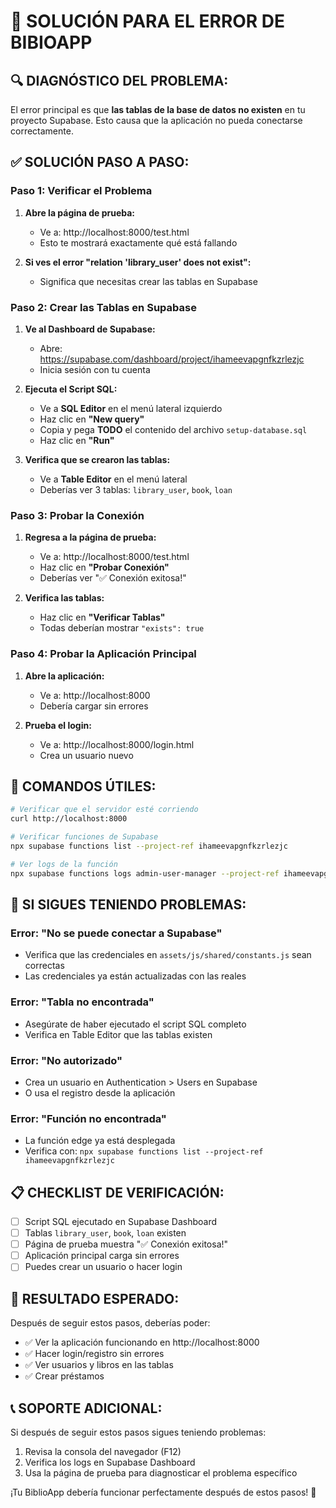 # 🚨 SOLUCIÓN PARA EL ERROR DE BIBIOAPP

## 🔍 **DIAGNÓSTICO DEL PROBLEMA:**

El error principal es que **las tablas de la base de datos no existen** en tu proyecto Supabase. Esto causa que la aplicación no pueda conectarse correctamente.

## ✅ **SOLUCIÓN PASO A PASO:**

### **Paso 1: Verificar el Problema**

1. **Abre la página de prueba:**
   - Ve a: http://localhost:8000/test.html
   - Esto te mostrará exactamente qué está fallando

2. **Si ves el error "relation 'library_user' does not exist":**
   - Significa que necesitas crear las tablas en Supabase

### **Paso 2: Crear las Tablas en Supabase**

1. **Ve al Dashboard de Supabase:**
   - Abre: https://supabase.com/dashboard/project/ihameevapgnfkzrlezjc
   - Inicia sesión con tu cuenta

2. **Ejecuta el Script SQL:**
   - Ve a **SQL Editor** en el menú lateral izquierdo
   - Haz clic en **"New query"**
   - Copia y pega **TODO** el contenido del archivo `setup-database.sql`
   - Haz clic en **"Run"**

3. **Verifica que se crearon las tablas:**
   - Ve a **Table Editor** en el menú lateral
   - Deberías ver 3 tablas: `library_user`, `book`, `loan`

### **Paso 3: Probar la Conexión**

1. **Regresa a la página de prueba:**
   - Ve a: http://localhost:8000/test.html
   - Haz clic en **"Probar Conexión"**
   - Deberías ver "✅ Conexión exitosa!"

2. **Verifica las tablas:**
   - Haz clic en **"Verificar Tablas"**
   - Todas deberían mostrar `"exists": true`

### **Paso 4: Probar la Aplicación Principal**

1. **Abre la aplicación:**
   - Ve a: http://localhost:8000
   - Debería cargar sin errores

2. **Prueba el login:**
   - Ve a: http://localhost:8000/login.html
   - Crea un usuario nuevo

## 🔧 **COMANDOS ÚTILES:**

```bash
# Verificar que el servidor esté corriendo
curl http://localhost:8000

# Verificar funciones de Supabase
npx supabase functions list --project-ref ihameevapgnfkzrlezjc

# Ver logs de la función
npx supabase functions logs admin-user-manager --project-ref ihameevapgnfkzrlezjc
```

## 🐛 **SI SIGUES TENIENDO PROBLEMAS:**

### **Error: "No se puede conectar a Supabase"**
- Verifica que las credenciales en `assets/js/shared/constants.js` sean correctas
- Las credenciales ya están actualizadas con las reales

### **Error: "Tabla no encontrada"**
- Asegúrate de haber ejecutado el script SQL completo
- Verifica en Table Editor que las tablas existen

### **Error: "No autorizado"**
- Crea un usuario en Authentication > Users en Supabase
- O usa el registro desde la aplicación

### **Error: "Función no encontrada"**
- La función edge ya está desplegada
- Verifica con: `npx supabase functions list --project-ref ihameevapgnfkzrlezjc`

## 📋 **CHECKLIST DE VERIFICACIÓN:**

- [ ] Script SQL ejecutado en Supabase Dashboard
- [ ] Tablas `library_user`, `book`, `loan` existen
- [ ] Página de prueba muestra "✅ Conexión exitosa!"
- [ ] Aplicación principal carga sin errores
- [ ] Puedes crear un usuario o hacer login

## 🎯 **RESULTADO ESPERADO:**

Después de seguir estos pasos, deberías poder:
- ✅ Ver la aplicación funcionando en http://localhost:8000
- ✅ Hacer login/registro sin errores
- ✅ Ver usuarios y libros en las tablas
- ✅ Crear préstamos

## 📞 **SOPORTE ADICIONAL:**

Si después de seguir estos pasos sigues teniendo problemas:
1. Revisa la consola del navegador (F12)
2. Verifica los logs en Supabase Dashboard
3. Usa la página de prueba para diagnosticar el problema específico

¡Tu BiblioApp debería funcionar perfectamente después de estos pasos! 🚀 